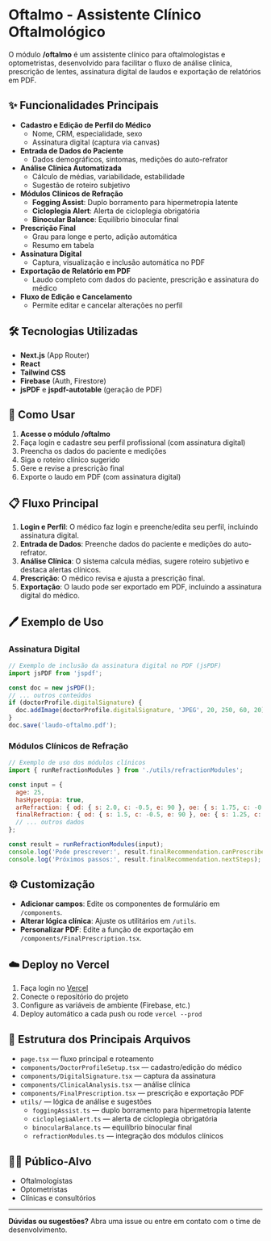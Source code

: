 # Oftalmo - Assistente Clínico Oftalmológico

O módulo **/oftalmo** é um assistente clínico para oftalmologistas e optometristas, desenvolvido para facilitar o fluxo de análise clínica, prescrição de lentes, assinatura digital de laudos e exportação de relatórios em PDF.

## ✨ Funcionalidades Principais

- **Cadastro e Edição de Perfil do Médico**
  - Nome, CRM, especialidade, sexo
  - Assinatura digital (captura via canvas)
- **Entrada de Dados do Paciente**
  - Dados demográficos, sintomas, medições do auto-refrator
- **Análise Clínica Automatizada**
  - Cálculo de médias, variabilidade, estabilidade
  - Sugestão de roteiro subjetivo
- **Módulos Clínicos de Refração**
  - **Fogging Assist**: Duplo borramento para hipermetropia latente
  - **Cicloplegia Alert**: Alerta de cicloplegia obrigatória
  - **Binocular Balance**: Equilíbrio binocular final
- **Prescrição Final**
  - Grau para longe e perto, adição automática
  - Resumo em tabela
- **Assinatura Digital**
  - Captura, visualização e inclusão automática no PDF
- **Exportação de Relatório em PDF**
  - Laudo completo com dados do paciente, prescrição e assinatura do médico
- **Fluxo de Edição e Cancelamento**
  - Permite editar e cancelar alterações no perfil

## 🛠️ Tecnologias Utilizadas

- **Next.js** (App Router)
- **React**
- **Tailwind CSS**
- **Firebase** (Auth, Firestore)
- **jsPDF** e **jspdf-autotable** (geração de PDF)

## 🚀 Como Usar

1. **Acesse o módulo /oftalmo**
2. Faça login e cadastre seu perfil profissional (com assinatura digital)
3. Preencha os dados do paciente e medições
4. Siga o roteiro clínico sugerido
5. Gere e revise a prescrição final
6. Exporte o laudo em PDF (com assinatura digital)

## 📋 Fluxo Principal

1. **Login e Perfil**: O médico faz login e preenche/edita seu perfil, incluindo assinatura digital.
2. **Entrada de Dados**: Preenche dados do paciente e medições do auto-refrator.
3. **Análise Clínica**: O sistema calcula médias, sugere roteiro subjetivo e destaca alertas clínicos.
4. **Prescrição**: O médico revisa e ajusta a prescrição final.
5. **Exportação**: O laudo pode ser exportado em PDF, incluindo a assinatura digital do médico.

## 🖊️ Exemplo de Uso

### Assinatura Digital
```jsx
// Exemplo de inclusão da assinatura digital no PDF (jsPDF)
import jsPDF from 'jspdf';

const doc = new jsPDF();
// ... outros conteúdos
if (doctorProfile.digitalSignature) {
  doc.addImage(doctorProfile.digitalSignature, 'JPEG', 20, 250, 60, 20);
}
doc.save('laudo-oftalmo.pdf');
```

### Módulos Clínicos de Refração
```jsx
// Exemplo de uso dos módulos clínicos
import { runRefractionModules } from './utils/refractionModules';

const input = {
  age: 25,
  hasHyperopia: true,
  arRefraction: { od: { s: 2.0, c: -0.5, e: 90 }, oe: { s: 1.75, c: -0.25, e: 85 } },
  finalRefraction: { od: { s: 1.5, c: -0.5, e: 90 }, oe: { s: 1.25, c: -0.25, e: 85 } },
  // ... outros dados
};

const result = runRefractionModules(input);
console.log('Pode prescrever:', result.finalRecommendation.canPrescribe);
console.log('Próximos passos:', result.finalRecommendation.nextSteps);
```

## ⚙️ Customização

- **Adicionar campos**: Edite os componentes de formulário em `/components`.
- **Alterar lógica clínica**: Ajuste os utilitários em `/utils`.
- **Personalizar PDF**: Edite a função de exportação em `/components/FinalPrescription.tsx`.

## ☁️ Deploy no Vercel

1. Faça login no [Vercel](https://vercel.com/)
2. Conecte o repositório do projeto
3. Configure as variáveis de ambiente (Firebase, etc.)
4. Deploy automático a cada push ou rode `vercel --prod`

## 📂 Estrutura dos Principais Arquivos

- `page.tsx` — fluxo principal e roteamento
- `components/DoctorProfileSetup.tsx` — cadastro/edição do médico
- `components/DigitalSignature.tsx` — captura da assinatura
- `components/ClinicalAnalysis.tsx` — análise clínica
- `components/FinalPrescription.tsx` — prescrição e exportação PDF
- `utils/` — lógica de análise e sugestões
  - `foggingAssist.ts` — duplo borramento para hipermetropia latente
  - `cicloplegiaAlert.ts` — alerta de cicloplegia obrigatória
  - `binocularBalance.ts` — equilíbrio binocular final
  - `refractionModules.ts` — integração dos módulos clínicos

## 👨‍⚕️ Público-Alvo
- Oftalmologistas
- Optometristas
- Clínicas e consultórios

---

**Dúvidas ou sugestões?** Abra uma issue ou entre em contato com o time de desenvolvimento. 